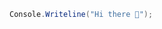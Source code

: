 ```csharp
Console.Writeline("Hi there 👋");
```
<!--
**Vanix599/Vanix599** is a ✨ _special_ ✨ repository because its `README.md` (this file) appears on your GitHub profile.

![Vanix599's github stats](https://github-readme-stats.vercel.app/api?username=Vanix599&show_icons=false&theme=radical)
![Vanix599's github stats](https://github-readme-stats.vercel.app/api/top-langs/?username=Vanix599&layout=compact&theme=radical) 

- 🌱 I’m currently learning: c++
